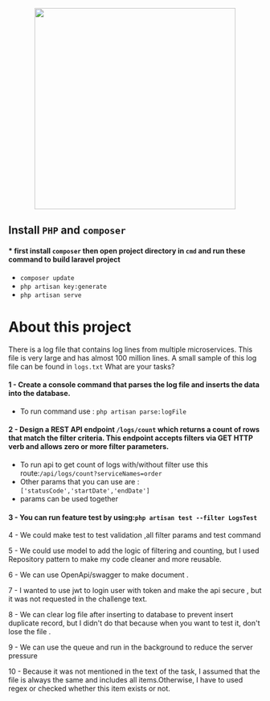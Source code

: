 <p align="center"><img src="https://res.cloudinary.com/dtfbvvkyp/image/upload/v1566331377/laravel-logolockup-cmyk-red.svg" width="400"></p>

## Install `PHP` and `composer`

#### * first install `composer` then open project directory in `cmd` and run these command to build laravel project 

- `composer update` 
- `php artisan key:generate`
- `php artisan serve`


# About this project

There is a log file that contains log lines from multiple microservices. This file is very large and has almost 100 million lines. A small sample of this log file can be found in `logs.txt`
What are your tasks?

#### 1 - Create a console command that parses the log file and inserts the data into the database.

- To run command use : `php artisan parse:logFile`

#### 2 - Design a REST API endpoint `/logs/count` which returns a count of rows that match the filter criteria. This endpoint accepts filters via GET HTTP verb and allows zero or more filter parameters.

- To run api to get count of logs with/without filter use this route:`/api/logs/count?serviceNames=order `
- Other params that you can use are : `['statusCode','startDate','endDate']`
- params can be used together

#### 3 - You can run feature test by using:` php artisan test --filter LogsTest `

 4 - We could make test to test validation ,all filter params  and test command 

 5 - We could use model to add the logic of filtering and counting, but I used Repository pattern to make my code cleaner and more reusable.

 6 - We can use OpenApi/swagger to make document .  

 7 - I wanted to use jwt to login user with token and make the api secure , but it was not requested in the challenge text.

 8 - We can clear log file after inserting to database to prevent insert duplicate record, but I didn't do that because when you want to test it, don't lose the file .

 9 - We can use the queue and run in the background to reduce the server pressure

 10 - Because it was not mentioned in the text of the task, I assumed that the file is always the same and includes all items.Otherwise, I have to used regex or checked whether this item exists or not.
